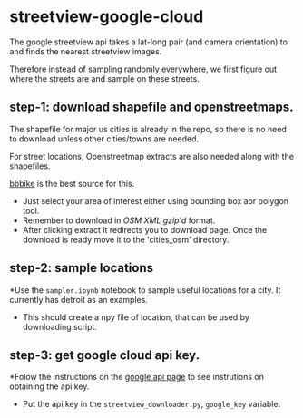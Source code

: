 # streetview-google-cloud

The google streetview api takes a lat-long pair (and camera orientation) to and finds the nearest streetview images.

Therefore instead of sampling randomly everywhere, we first figure out where the streets are and sample on these streets.

## step-1: download shapefile and openstreetmaps.
The shapefile for major us cities is already in the repo, so there is no need to download unless other cities/towns are needed.

For street locations, Openstreetmap extracts are also needed along with the shapefiles.

[bbbike](https://extract.bbbike.org/) is the best source for this. 
* Just select your area of interest either using bounding box aor polygon tool.
* Remember to download in *OSM XML gzip'd* format.
* After clicking extract it redirects you to download page. Once the download is ready move it to the 'cities_osm' directory.

## step-2: sample locations
*Use the `sampler.ipynb` notebook to sample useful locations for a city. It currently has detroit as an examples.
* This should create a npy file of location, that can be used by downloading script.


## step-3: get google cloud api key.
*Folow the instructions on the [google api page](https://developers.google.com/maps/documentation/streetview/overview) to see instrutions on obtaining the api key.
* Put the api key in the `streetview_downloader.py`, `google_key` variable.

